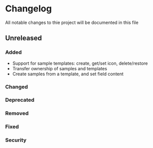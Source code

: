 # Changelog

All notable changes to thie project will be documented in this file

## Unreleased

### Added 
- Support for sample templates: create, get/set icon, delete/restore
- Transfer ownership of samples and templates
- Create samples from a template, and set field content

### Changed

### Deprecated

### Removed

### Fixed

### Security

